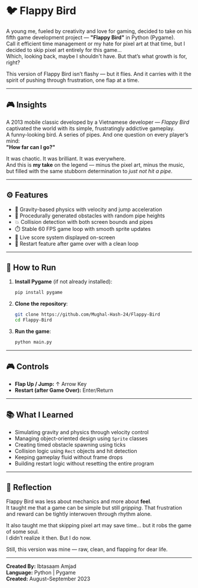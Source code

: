 # 🐦 Flappy Bird

A young me, fueled by creativity and love for gaming, decided to take on his fifth game development project — **"Flappy Bird"** in Python (Pygame).  
Call it efficient time management or my hate for pixel art at that time, but I decided to skip pixel art entirely for this game...  
Which, looking back, maybe I shouldn't have. But that’s what growth is for, right?

This version of Flappy Bird isn’t flashy — but it flies. And it carries with it the spirit of pushing through frustration, one flap at a time.

---

## 🎮 Insights

A 2013 mobile classic developed by a Vietnamese developer — *Flappy Bird* captivated the world with its simple, frustratingly addictive gameplay.  
A funny-looking bird. A series of pipes. And one question on every player’s mind:  
**"How far can I go?"**

It was chaotic. It was brilliant. It was everywhere.  
And this is **my take** on the legend — minus the pixel art, minus the music, but filled with the same stubborn determination to *just not hit a pipe*.

---

## ⚙️ Features

- 🐤 Gravity-based physics with velocity and jump acceleration  
- 🧱 Procedurally generated obstacles with random pipe heights  
- 💥 Collision detection with both screen bounds and pipes  
- ⏱️ Stable 60 FPS game loop with smooth sprite updates  
- 🎯 Live score system displayed on-screen  
- 🔁 Restart feature after game over with a clean loop

---

## 🚀 How to Run

1. **Install Pygame** (if not already installed):
   ```bash
   pip install pygame
   ```

2. **Clone the repository**:
   ```bash
   git clone https://github.com/Mughal-Hash-24/Flappy-Bird
   cd Flappy-Bird
   ```

3. **Run the game**:
   ```bash
   python main.py
   ```

---

## 🎮 Controls

- **Flap Up / Jump:** ↑ Arrow Key  
- **Restart (after Game Over):** Enter/Return  

---

## 📚 What I Learned

- Simulating gravity and physics through velocity control  
- Managing object-oriented design using `Sprite` classes  
- Creating timed obstacle spawning using ticks  
- Collision logic using `Rect` objects and hit detection  
- Keeping gameplay fluid without frame drops  
- Building restart logic without resetting the entire program

---

## 💬 Reflection

Flappy Bird was less about mechanics and more about **feel**.  
It taught me that a game can be simple but still *gripping*. That frustration and reward can be tightly interwoven through rhythm alone.  

It also taught me that skipping pixel art may save time… but it robs the game of some soul.  
I didn’t realize it then. But I do now.

Still, this version was mine — raw, clean, and flapping for dear life.

---

**Created By:** Ibtasaam Amjad  
**Language:** Python | Pygame  
**Created:** August–September 2023
```
